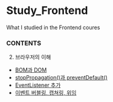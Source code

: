 # Study_Frontend
What I studied in the Frontend coures
 

 ### CONTENTS

 02. 브라우저의 이해

- [BOM과 DOM](02.브라우저의%20이해/00.BOM과%20DOM.md)
- [stopPropagation()과 preventDefault()](02.브라우저의%20이해/01.stopPropagation()과%20preventDefault().md)
- [EventListener 추가](02.브라우저의%20이해/02.EventListener%20추가.md)
- [이벤트 버블링, 캡쳐링, 위임](02.브라우저의%20이해/03.%20버블링,%20캡쳐링,%20위임.md)